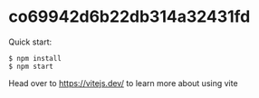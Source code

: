 # co69942d6b22db314a32431fd

Quick start:

```
$ npm install
$ npm start
```

Head over to https://vitejs.dev/ to learn more about using vite

